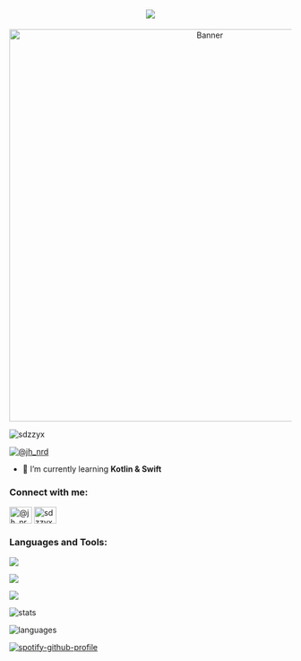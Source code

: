 <h1 align="center">
  <a href="https://git.io/typing-svg">
    <img src="https://readme-typing-svg.herokuapp.com/?font=Bungee&duration=4500&center=true&vCenter=true&width=550&lines=Hi+There!👋🏻;I'm+sdzzyx!;I+like+coding👨🏽‍💻;Nice+to+meet+you+%3A)&size=30">
  </a>
</h1>

<div align="center">
  <img src="https://www.lambdatest.com/resources/images/news24.gif" alt="Banner" width="700" />
</div>

<p align="left"> <img src="https://komarev.com/ghpvc/?username=sdzzyx&label=Profile%20views&color=0e75b6&style=flat" alt="sdzzyx" /> </p>

<p align="left"> <a href="https://twitter.com/@jh_nrd" target="blank"><img src="https://img.shields.io/twitter/follow/@jh_nrd?logo=twitter&style=for-the-badge" alt="@jh_nrd" /></a> </p>

- 🌱 I’m currently learning **Kotlin & Swift**

<h3 align="left">Connect with me:</h3>
<p align="left">
<a href="https://twitter.com/@jh_nrd" target="blank"><img align="center" src="https://raw.githubusercontent.com/rahuldkjain/github-profile-readme-generator/master/src/images/icons/Social/twitter.svg" alt="@jh_nrd" height="30" width="40" /></a>
<a href="https://instagram.com/sdzzyx" target="blank"><img align="center" src="https://raw.githubusercontent.com/rahuldkjain/github-profile-readme-generator/master/src/images/icons/Social/instagram.svg" alt="sdzzyx" height="30" width="40" /></a>
</p>

<h3 align="left">Languages and Tools:</h3>

<p align="">
  <a href="https://skillicons.dev">
    <img src="https://skillicons.dev/icons?i=java,idea,eclipse,maven,git,github,linux,discord,devto,postgres," />
  </a>
</p>

<p align="">
  <a href="https://skillicons.dev">
    <img src="https://skillicons.dev/icons?i=xd,androidstudio,swift,kotlin,gradle,vercel,githubactions,postman,vscode,visualstudio" />
  </a>
</p>

<p align="">
  <a href="https://skillicons.dev">
    <img src="https://skillicons.dev/icons?i=html,css,firebase,figma,mongodb,mysql" />
  </a>
</p>

![stats](https://github-readme-stats.vercel.app/api?username=sdzzyx&show_icons=true&theme=tokyonight)

![languages](https://github-readme-stats.vercel.app/api/top-langs/?username=sdzzyx&layout=compact&theme=tokyonight)

[![spotify-github-profile](https://spotify-github-profile.vercel.app/api/view?uid=214fymw4evc6dh3jv4sogvu3i&cover_image=true&theme=default&show_offline=false&background_color=121212&interchange=false)](https://github.com/kittinan/spotify-github-profile)

